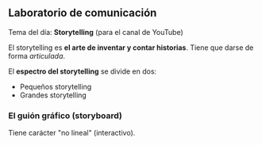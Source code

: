 ## Laboratorio de comunicación

Tema del día: **Storytelling** (para el canal de YouTube)

El storytelling es **el arte de inventar y contar historias**. Tiene que darse de forma *articulada*.

El **espectro del storytelling** se divide en dos:

- Pequeños storytelling
- Grandes storytelling

### El guión gráfico (storyboard)

Tiene carácter "no lineal" (interactivo).